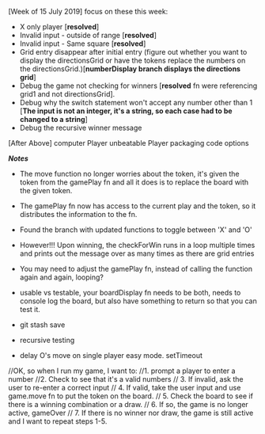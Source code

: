 [Week of 15 July 2019]
focus on these this week:
* X only player [**resolved**]
* Invalid input - outside of range [**resolved**]
* Invalid input - Same square [**resolved**]
* Grid entry disappear after initial entry (figure out whether you want to display the directionsGrid or have the tokens replace the numbers on the directionsGrid.)[**numberDisplay branch displays the directions grid**]
* Debug the game not checking for winners [**resolved** fn were referencing grid1 and not directionsGrid].
* Debug why the switch statement won't accept any number other than 1 [**The input is not an integer, it's a string, so each case had to be changed to a string**]
* Debug the recursive winner message

[After Above]
computer Player
unbeatable Player
packaging code options

***Notes***
- The move function no longer worries about the token, it's given the token from the gamePlay fn and all it does is to replace the board with the given token.
- The gamePlay fn now has access to the current play and the token, so it distributes the information to the fn.
- Found the branch with updated functions to toggle between 'X' and 'O'
- However!!! Upon winning, the checkForWin runs in a loop multiple times and prints out the message over as many times as there are grid entries
- You may need to adjust the gamePlay fn, instead of calling the function again and again, looping?
- usable vs testable, your boardDisplay fn needs to be both, needs to console log the board, but also have something to return so that you can test it.

- git stash save
- recursive testing

- delay O's move on single player easy mode. setTimeout



//OK, so when I run my game, I want to:
//1. prompt a player to enter a number
//2. Check to see that it's a valid numbers
// 3. If invalid, ask the user to re-enter a correct input
// 4. If valid, take the user input and use game.move fn to put the token on the board.
// 5. Check the board to see if there is a winning combination or a draw.
// 6. If so, the game is no longer active, gameOver
// 7. If there is no winner nor draw, the game is still active and I want to repeat steps 1-5.
